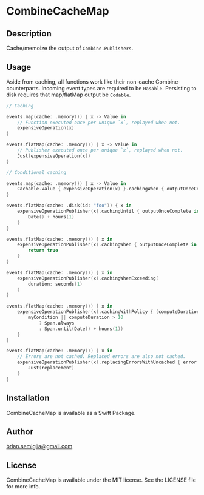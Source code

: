 # CombineCacheMap

## Description

Cache/memoize the output of `Combine.Publishers`.

## Usage

Aside from caching, all functions work like their non-cache Combine-counterparts. Incoming event types are required to be `Hasable`. Persisting to disk requires that map/flatMap output be `Codable`.

```swift
// Caching

events.map(cache: .memory()) { x -> Value in
    // Function executed once per unique `x`, replayed when not.
    expensiveOperation(x)
}

events.flatMap(cache: .memory()) { x -> Value in
    // Publisher executed once per unique `x`, replayed when not.
    Just(expensiveOperation(x))
}

// Conditional caching

events.map(cache: .memory()) { x -> Value in
    Cachable.Value { expensiveOperation(x) }.cachingWhen { outputOnceComplete in return true }
}

events.flatMap(cache: .disk(id: "foo")) { x in
    expensiveOperationPublisher(x).cachingUntil { outputOnceComplete in
        Date() + hours(1)
    }
}

events.flatMap(cache: .memory()) { x in
    expensiveOperationPublisher(x).cachingWhen { outputOnceComplete in
        return true
    }
}

events.flatMap(cache: .memory()) { x in
    expensiveOperationPublisher(x).cachingWhenExceeding(
        duration: seconds(1)
    )
}

events.flatMap(cache: .memory()) { x in
    expensiveOperationPublisher(x).cachingWithPolicy { (computeDuration, outputOnceComplete) in
        myCondition || computeDuration > 10 
            ? Span.always 
            : Span.until(Date() + hours(1))
    }
}

events.flatMap(cache: .memory()) { x in
    // Errors are not cached. Replaced errors are also not cached.
    expensiveOperationPublisher(x).replacingErrorsWithUncached { error in
        Just(replacement)
    }
}
```

## Installation

CombineCacheMap is available as a Swift Package.

## Author

brian.semiglia@gmail.com

## License

CombineCacheMap is available under the MIT license. See the LICENSE file for more info.
